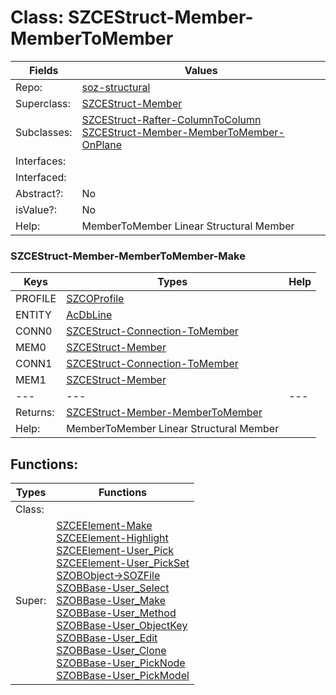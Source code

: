 
# Class:	SZCEStruct-Member-MemberToMember

| Fields | Values |
| --------- | --------- |
| Repo: | [soz-structural](/repos/soz-structural.html) |
| Superclass: | [SZCEStruct-Member](SZCEStruct-Member.html) |
| Subclasses: | [SZCEStruct-Rafter-ColumnToColumn](SZCEStruct-Rafter-ColumnToColumn.html) <br> [SZCEStruct-Member-MemberToMember-OnPlane](SZCEStruct-Member-MemberToMember-OnPlane.html) |
| Interfaces: |  |
| Interfaced: |  |
| Abstract?: | No |
| isValue?: | No |
| Help: | MemberToMember Linear Structural Member |

### SZCEStruct-Member-MemberToMember-Make

| Keys | Types | Help |
| --------- | --------- | --------- |
| PROFILE | [SZCOProfile](SZCOProfile.html) |  |
| ENTITY | [AcDbLine](AcDbLine.html) |  |
| CONN0 | [SZCEStruct-Connection-ToMember](SZCEStruct-Connection-ToMember.html) |  |
| MEM0 | [SZCEStruct-Member](SZCEStruct-Member.html) |  |
| CONN1 | [SZCEStruct-Connection-ToMember](SZCEStruct-Connection-ToMember.html) |  |
| MEM1 | [SZCEStruct-Member](SZCEStruct-Member.html) |  |
| --- | --- | --- |
| Returns: | [SZCEStruct-Member-MemberToMember](SZCEStruct-Member-MemberToMember.html) |
| Help: | MemberToMember Linear Structural Member |


## Functions:

| Types | Functions |
| --------- | --------- |
| Class: |  |
| Super: | [SZCEElement-Make](SZCEElement.html) <br> [SZCEElement-Highlight](SZCEElement.html) <br> [SZCEElement-User_Pick](SZCEElement.html) <br> [SZCEElement-User_PickSet](SZCEElement.html) <br> [SZOBObject->SOZFile](SZOBObject.html) <br> [SZOBBase-User_Select](SZOBBase.html) <br> [SZOBBase-User_Make](SZOBBase.html) <br> [SZOBBase-User_Method](SZOBBase.html) <br> [SZOBBase-User_ObjectKey](SZOBBase.html) <br> [SZOBBase-User_Edit](SZOBBase.html) <br> [SZOBBase-User_Clone](SZOBBase.html) <br> [SZOBBase-User_PickNode](SZOBBase.html) <br> [SZOBBase-User_PickModel](SZOBBase.html) |



